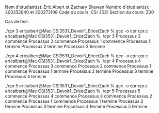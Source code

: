 Nom d'étudiant(s): Eric Albert et Zachary Shewan
Numéro d'étudiant(s): 300353640 et 300273108
Code du cours: CSI 3531
Section du cours: Z00


Cas de test:

./cpr 3
ericalbert@Mac CSI3531_Devoir1_EricetZach % gcc -o cpr cpr.c
ericalbert@Mac CSI3531_Devoir1_EricetZach % ./cpr 3
Processus 3 commence
Processus 2 commence
Processus 1 commence
Processus 1 termine
Processus 2 termine
Processus 3 termine

./cpr 4
ericalbert@Mac CSI3531_Devoir1_EricetZach % gcc -o cpr cpr.c
ericalbert@Mac CSI3531_Devoir1_EricetZach % ./cpr 4
Processus 4 commence
Processus 3 commence
Processus 2 commence
Processus 1 commence
Processus 1 termine
Processus 2 termine
Processus 3 termine
Processus 4 termine

./cpr 5
ericalbert@Mac CSI3531_Devoir1_EricetZach % gcc -o cpr cpr.c
ericalbert@Mac CSI3531_Devoir1_EricetZach % ./cpr 5
Processus 5 commence
Processus 4 commence
Processus 3 commence
Processus 2 commence
Processus 1 commence
Processus 1 termine
Processus 2 termine
Processus 3 termine
Processus 4 termine
Processus 5 termine